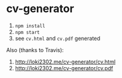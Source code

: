 cv-generator
============

1. `npm install`
2. `npm start`
3. see `cv.html` and `cv.pdf` generated

Also (thanks to Travis):

1. http://loki2302.me/cv-generator/cv.html
2. http://loki2302.me/cv-generator/cv.pdf

